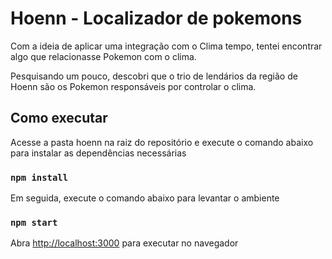 # Hoenn - Localizador de pokemons

Com a ideia de aplicar uma integração com o Clima tempo, tentei encontrar algo que relacionasse Pokemon com o clima.

Pesquisando um pouco, descobri que o trio de lendários da região de Hoenn são os Pokemon responsáveis por controlar o clima.


## Como executar

Acesse a pasta hoenn na raiz do repositório e execute o comando abaixo para instalar as dependências necessárias
### `npm install`

Em seguida, execute o comando abaixo para levantar o ambiente
### `npm start`

Abra [http://localhost:3000](http://localhost:3000) para executar no navegador



